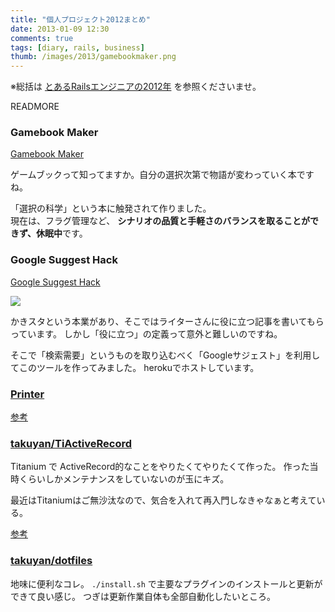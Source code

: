 ```yaml
---
title: "個人プロジェクト2012まとめ"
date: 2013-01-09 12:30
comments: true
tags: [diary, rails, business]
thumb: /images/2013/gamebookmaker.png
---
```


※総括は [とあるRailsエンジニアの2012年](/blog/2013/01/09/summary-of-2012) を参照くださいませ。

READMORE

### Gamebook Maker

[Gamebook Maker](http://gamebook.takuyan.com)

ゲームブックって知ってますか。自分の選択次第で物語が変わっていく本ですね。

「選択の科学」という本に触発されて作りました。  
現在は、フラグ管理など、 **シナリオの品質と手軽さのバランスを取ることができず、休眠中**です。

### Google Suggest Hack

[Google Suggest Hack](http://gsuggest.herokuapp.com)

<img src='/images/2013/gsuggest.png' class='img-thumbnail img-responsive' />

かきスタという本業があり、そこではライターさんに役に立つ記事を書いてもらっています。
しかし「役に立つ」の定義って意外と難しいのですね。

そこで「検索需要」というものを取り込むべく「Googleサジェスト」を利用してこのツールを作ってみました。
herokuでホストしています。

### [Printer](http://printer.takuyan.com)

[参考](http://blog.takuyan.com/blog/2012/11/17/create-printer-app/)

### [takuyan/TiActiveRecord](https://github.com/takuyan/TiActiveRecord)

Titanium で ActiveRecord的なことをやりたくてやりたくて作った。
作った当時くらいしかメンテナンスをしていないのが玉にキズ。

最近はTitaniumはご無沙汰なので、気合を入れて再入門しなきゃなぁと考えている。

[参考](http://blog.takuyan.com/blog/2012/08/22/active-record-for-titanium/)

### [takuyan/dotfiles](https://github.com/takuyan/dotfiles)

地味に便利なコレ。 `./install.sh` で主要なプラグインのインストールと更新ができて良い感じ。
つぎは更新作業自体も全部自動化したいところ。

